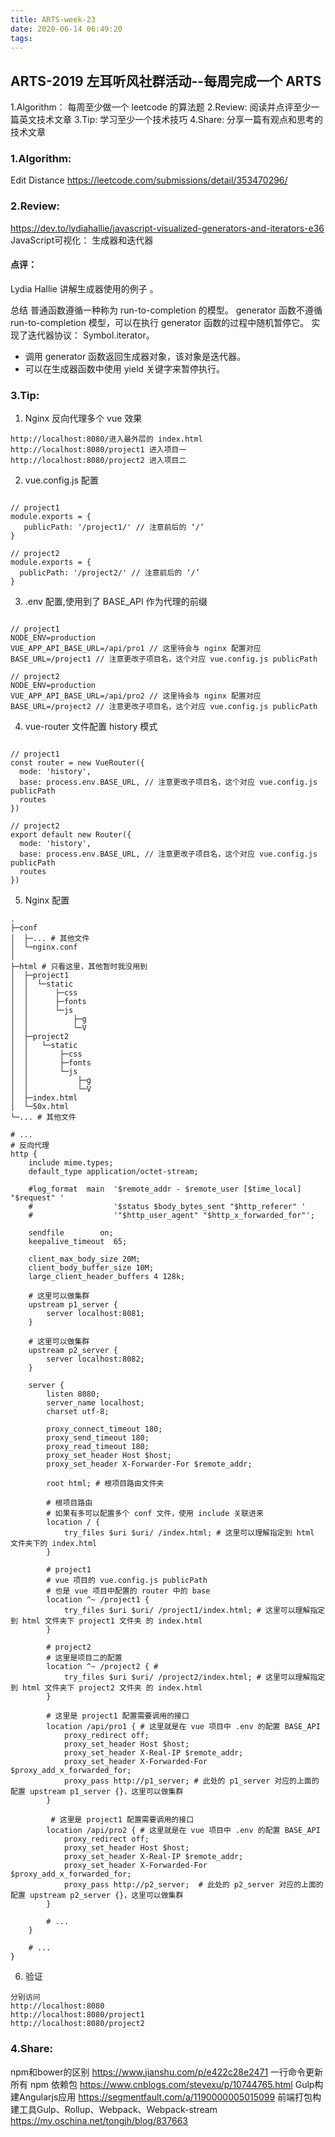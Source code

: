 ```yaml
---
title: ARTS-week-23
date: 2020-06-14 06:49:20
tags:
---
```


## ARTS-2019 左耳听风社群活动--每周完成一个 ARTS
1.Algorithm： 每周至少做一个 leetcode 的算法题
2.Review: 阅读并点评至少一篇英文技术文章
3.Tip: 学习至少一个技术技巧
4.Share: 分享一篇有观点和思考的技术文章

### 1.Algorithm:

Edit Distance https://leetcode.com/submissions/detail/353470296/

### 2.Review:

https://dev.to/lydiahallie/javascript-visualized-generators-and-iterators-e36
JavaScript️可视化： 生成器和迭代器

#### 点评：

Lydia Hallie 讲解生成器使用的例子 。

总结
普通函数遵循一种称为 run-to-completion 的模型。 generator 函数不遵循 run-to-completion 模型，可以在执行 generator 函数的过程中随机暂停它。
实现了迭代器协议： Symbol.iterator。
- 调用 generator 函数返回生成器对象，该对象是迭代器。
- 可以在生成器函数中使用 yield 关键字来暂停执行。

### 3.Tip:


1. Nginx 反向代理多个 vue 效果

```shell
http://localhost:8080/进入最外层的 index.html
http://localhost:8080/project1 进入项目一
http://localhost:8080/project2 进入项目二
```

2. vue.config.js 配置

```shell

// project1
module.exports = {
   publicPath: '/project1/' // 注意前后的 ‘/’
}

// project2
module.exports = {
  publicPath: '/project2/' // 注意前后的 ‘/’
}

```

3. .env 配置,使用到了 BASE_API 作为代理的前缀

```shell

// project1
NODE_ENV=production
VUE_APP_API_BASE_URL=/api/pro1 // 这里待会与 nginx 配置对应
BASE_URL=/project1 // 注意更改子项目名，这个对应 vue.config.js publicPath

// project2
NODE_ENV=production
VUE_APP_API_BASE_URL=/api/pro2 // 这里待会与 nginx 配置对应
BASE_URL=/project2 // 注意更改子项目名，这个对应 vue.config.js publicPath

```

4. vue-router 文件配置 history 模式

```shell

// project1
const router = new VueRouter({
  mode: 'history',
  base: process.env.BASE_URL, // 注意更改子项目名，这个对应 vue.config.js publicPath
  routes
})

// project2
export default new Router({
  mode: 'history',
  base: process.env.BASE_URL, // 注意更改子项目名，这个对应 vue.config.js publicPath
  routes
})
```

5. Nginx 配置

```shell
.
├─conf
│  ├─... # 其他文件
│  └─nginx.conf
│
├─html # 只看这里，其他暂时我没用到 
│  ├─project1
│  │  └─static
│  │      ├─css
│  │      ├─fonts
│  │      └─js
│  │          ├─g
│  │          └─V
│  ├─project2
│  │   └─static
│  │       ├─css
│  │       ├─fonts
│  │       └─js
│  │           ├─g
│  │           └─V
│  ├─index.html
│  └─50x.html
└─... # 其他文件

# ...
# 反向代理
http {
    include mime.types;
    default_type application/octet-stream;

    #log_format  main  '$remote_addr - $remote_user [$time_local] "$request" '
    #                  '$status $body_bytes_sent "$http_referer" '
    #                  '"$http_user_agent" "$http_x_forwarded_for"';

    sendfile        on;
    keepalive_timeout  65;

    client_max_body_size 20M;
    client_body_buffer_size 10M;
    large_client_header_buffers 4 128k;
    
    # 这里可以做集群
    upstream p1_server {
        server localhost:8081;
    }

    # 这里可以做集群
    upstream p2_server {
        server localhost:8082;
    }

    server {
        listen 8080;
        server_name localhost;
        charset utf-8;

        proxy_connect_timeout 180;
        proxy_send_timeout 180;
        proxy_read_timeout 180;
        proxy_set_header Host $host;
        proxy_set_header X-Forwarder-For $remote_addr;

        root html; # 根项目路由文件夹
        
        # 根项目路由
        # 如果有多可以配置多个 conf 文件，使用 include 关联进来
        location / {
            try_files $uri $uri/ /index.html; # 这里可以理解指定到 html 文件夹下的 index.html
        }
        
        # project1
        # vue 项目的 vue.config.js publicPath
        # 也是 vue 项目中配置的 router 中的 base
        location ^~ /project1 {
            try_files $uri $uri/ /project1/index.html; # 这里可以理解指定到 html 文件夹下 project1 文件夹 的 index.html
        }
        
        # project2
        # 这里是项目二的配置
        location ^~ /project2 { # 
            try_files $uri $uri/ /project2/index.html; # 这里可以理解指定到 html 文件夹下 project2 文件夹 的 index.html
        }
        
        # 这里是 project1 配置需要调用的接口
        location /api/pro1 { # 这里就是在 vue 项目中 .env 的配置 BASE_API 
            proxy_redirect off;
            proxy_set_header Host $host;
            proxy_set_header X-Real-IP $remote_addr;
            proxy_set_header X-Forwarded-For $proxy_add_x_forwarded_for;
            proxy_pass http://p1_server; # 此处的 p1_server 对应的上面的配置 upstream p1_server {}，这里可以做集群
        }
        
         # 这里是 project1 配置需要调用的接口
        location /api/pro2 { # 这里就是在 vue 项目中 .env 的配置 BASE_API
            proxy_redirect off;
            proxy_set_header Host $host;
            proxy_set_header X-Real-IP $remote_addr;
            proxy_set_header X-Forwarded-For $proxy_add_x_forwarded_for;
            proxy_pass http://p2_server;  # 此处的 p2_server 对应的上面的配置 upstream p2_server {}，这里可以做集群
        }

        # ...
    }

    # ...
}
```

6. 验证

```shell
分别访问
http://localhost:8080
http://localhost:8080/project1
http://localhost:8080/project2
```

### 4.Share:

npm和bower的区别
https://www.jianshu.com/p/e422c28e2471
一行命令更新所有 npm 依赖包
https://www.cnblogs.com/stevexu/p/10744765.html
Gulp构建Angularjs应用
https://segmentfault.com/a/1190000005015099
前端打包构建工具Gulp、Rollup、Webpack、Webpack-stream
https://my.oschina.net/tongjh/blog/837663